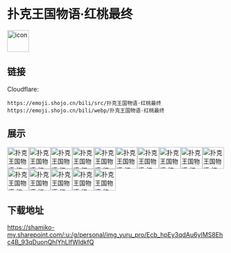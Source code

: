 # 扑克王国物语·红桃最终
<img src="https://emoji.shojo.cn/bili/src/扑克王国物语·红桃最终/icon.png" width="50" height="50" alt="icon">

## 链接
Cloudflare:
```
https://emoji.shojo.cn/bili/src/扑克王国物语·红桃最终
https://emoji.shojo.cn/bili/webp/扑克王国物语·红桃最终
```
## 展示
<img src="https://emoji.shojo.cn/bili/src/扑克王国物语·红桃最终/扑克王国物语·红桃最终-红桃A.png" width="50" height="50" alt="扑克王国物语·红桃最终-红桃A"><img src="https://emoji.shojo.cn/bili/src/扑克王国物语·红桃最终/扑克王国物语·红桃最终-红桃2.png" width="50" height="50" alt="扑克王国物语·红桃最终-红桃2"><img src="https://emoji.shojo.cn/bili/src/扑克王国物语·红桃最终/扑克王国物语·红桃最终-红桃3.png" width="50" height="50" alt="扑克王国物语·红桃最终-红桃3"><img src="https://emoji.shojo.cn/bili/src/扑克王国物语·红桃最终/扑克王国物语·红桃最终-红桃4.png" width="50" height="50" alt="扑克王国物语·红桃最终-红桃4"><img src="https://emoji.shojo.cn/bili/src/扑克王国物语·红桃最终/扑克王国物语·红桃最终-红桃5.png" width="50" height="50" alt="扑克王国物语·红桃最终-红桃5"><img src="https://emoji.shojo.cn/bili/src/扑克王国物语·红桃最终/扑克王国物语·红桃最终-红桃6.png" width="50" height="50" alt="扑克王国物语·红桃最终-红桃6"><img src="https://emoji.shojo.cn/bili/src/扑克王国物语·红桃最终/扑克王国物语·红桃最终-红桃7.png" width="50" height="50" alt="扑克王国物语·红桃最终-红桃7"><img src="https://emoji.shojo.cn/bili/src/扑克王国物语·红桃最终/扑克王国物语·红桃最终-红桃8.png" width="50" height="50" alt="扑克王国物语·红桃最终-红桃8"><img src="https://emoji.shojo.cn/bili/src/扑克王国物语·红桃最终/扑克王国物语·红桃最终-红桃9.png" width="50" height="50" alt="扑克王国物语·红桃最终-红桃9"><img src="https://emoji.shojo.cn/bili/src/扑克王国物语·红桃最终/扑克王国物语·红桃最终-红桃10.png" width="50" height="50" alt="扑克王国物语·红桃最终-红桃10"><img src="https://emoji.shojo.cn/bili/src/扑克王国物语·红桃最终/扑克王国物语·红桃最终-红桃J.png" width="50" height="50" alt="扑克王国物语·红桃最终-红桃J"><img src="https://emoji.shojo.cn/bili/src/扑克王国物语·红桃最终/扑克王国物语·红桃最终-红桃Q.png" width="50" height="50" alt="扑克王国物语·红桃最终-红桃Q"><img src="https://emoji.shojo.cn/bili/src/扑克王国物语·红桃最终/扑克王国物语·红桃最终-红桃K.png" width="50" height="50" alt="扑克王国物语·红桃最终-红桃K"><img src="https://emoji.shojo.cn/bili/src/扑克王国物语·红桃最终/扑克王国物语·红桃最终-暗中观察.png" width="50" height="50" alt="扑克王国物语·红桃最终-暗中观察"><img src="https://emoji.shojo.cn/bili/src/扑克王国物语·红桃最终/扑克王国物语·红桃最终-呜呜.png" width="50" height="50" alt="扑克王国物语·红桃最终-呜呜">

## 下载地址

https://shamiko-my.sharepoint.com/:u:/g/personal/img_yuru_pro/Ecb_hpEy3qdAu6yIMS8Ehc4B_93qDuonQhlYhLIfWIdkfQ